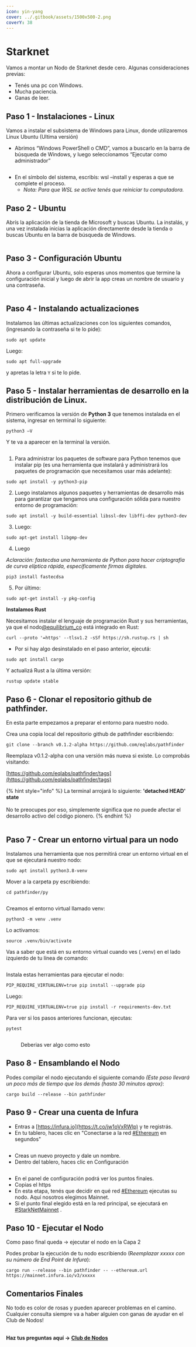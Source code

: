 ```yaml
---
icon: yin-yang
cover: ../.gitbook/assets/1500x500-2.png
coverY: 38
---
```


# Starknet

Vamos a montar un Nodo de Starknet desde cero. Algunas consideraciones previas:

* Tenés una pc con Windows.
* Mucha paciencia.
* Ganas de leer.

## Paso 1 - Instalaciones - Linux

Vamos a instalar el subsistema de Windows para Linux, donde utilizaremos Linux Ubuntu (Ultima versión)

* Abrimos “Windows PowerShell o CMD”, vamos a buscarlo en la barra de búsqueda de Windows, y luego seleccionamos “Ejecutar como administrador”

<figure><img src="../.gitbook/assets/image.png" alt=""><figcaption></figcaption></figure>

* En el símbolo del sistema, escribís: wsl –install y esperas a que se complete el proceso.&#x20;
  * _Nota: Para que WSL se active tenés que reiniciar tu computadora._

## Paso 2 - Ubuntu

Abrís la aplicación de la tienda de Microsoft y buscas Ubuntu. La instalás, y una vez instalada inicias la aplicación directamente desde la tienda o buscas Ubuntu en la barra de búsqueda de Windows.

<figure><img src="../.gitbook/assets/image (1).png" alt=""><figcaption></figcaption></figure>

## Paso 3 - Configuración Ubuntu

Ahora a configurar Ubuntu, solo esperas unos momentos que termine la configuración inicial y luego de abrir la app creas un nombre de usuario y una contraseña.

<figure><img src="../.gitbook/assets/image (2).png" alt=""><figcaption></figcaption></figure>

## Paso 4 - Instalando actualizaciones

Instalamos las últimas actualizaciones con los siguientes comandos, (ingresando la contraseña si te lo pide):&#x20;

```
sudo apt update
```

Luego:

```
sudo apt full-upgrade
```

y apretas la letra `Y` si te lo pide.

## Paso 5 - **Instalar herramientas de desarrollo en la distribución de Linux.**

Primero verificamos la versión de **Python 3** que tenemos instalada en el sistema, ingresar en terminal lo siguiente:

```
python3 –V
```

Y te va a aparecer en la terminal la versión.

<figure><img src="../.gitbook/assets/image (3).png" alt=""><figcaption></figcaption></figure>

1. Para administrar los paquetes de software para Python tenemos que instalar pip (es una herramienta que instalará y administrará los paquetes de programación que necesitamos usar más adelante):

```
sudo apt install -y python3-pip
```

2. Luego instalamos algunos paquetes y herramientas de desarrollo más para garantizar que tengamos una configuración sólida para nuestro entorno de programación:

```
sudo apt install -y build-essential libssl-dev libffi-dev python3-dev
```

3. Luego:

```
sudo apt-get install libgmp-dev
```

4. Luego

_Aclaración: fastecdsa una herramienta de Python para hacer criptografía de curva elíptica rápida, específicamente firmas digitales._

```
pip3 install fastecdsa
```

5. Por último:

```
sudo apt-get install -y pkg-config
```

**Instalamos Rust**

Necesitamos instalar el lenguaje de programación Rust y sus herramientas, ya que el nodo[@equilibrium\_co](https://x.com/equilibrium_co) está integrado en Rust:

```
curl --proto '=https' --tlsv1.2 -sSf https://sh.rustup.rs | sh
```

* Por si hay algo desinstalado en el paso anterior, ejecutá:

```
sudo apt install cargo
```

Y actualizá Rust a la última versión:

```
rustup update stable
```

## Paso 6 - Clonar el repositorio github de pathfinder.&#x20;

En esta parte empezamos a preparar el entorno para nuestro nodo.

Crea una copia local del repositorio github de pathfinder escribiendo:

```
git clone --branch v0.1.2-alpha https://github.com/eqlabs/pathfinder
```

Reemplaza v0.1.2-alpha con una versión más nueva si existe. Lo comprobás visitando:

[https://github.com/eqlabs/pathfinder/tags](https://github.com/eqlabs/pathfinder/tags)

{% hint style="info" %}
La terminal arrojará lo siguiente: **'detached HEAD' state**\
\
No te preocupes por eso, simplemente significa que no puede afectar el desarrollo activo del código pionero.
{% endhint %}

<figure><img src="../.gitbook/assets/image (4).png" alt=""><figcaption></figcaption></figure>

## Paso 7 - Crear un entorno virtual para un nodo

Instalamos una herramienta que nos permitirá crear un entorno virtual en el que se ejecutará nuestro nodo:

```
sudo apt install python3.8-venv
```

Mover a la carpeta py escribiendo:

```
cd pathfinder/py
```

<figure><img src="../.gitbook/assets/image (5).png" alt=""><figcaption></figcaption></figure>

Creamos el entorno virtual llamado venv:

```
python3 -m venv .venv
```

Lo activamos:

```
source .venv/bin/activate
```

Vas a saber que está en su entorno virtual cuando ves (.venv) en el lado izquierdo de tu línea de comando:

<figure><img src="../.gitbook/assets/image (6).png" alt=""><figcaption></figcaption></figure>

Instala estas herramientas para ejecutar el nodo:

```
PIP_REQUIRE_VIRTUALENV=true pip install --upgrade pip
```

Luego:

```
PIP_REQUIRE_VIRTUALENV=true pip install -r requirements-dev.txt
```

Para ver si los pasos anteriores funcionan, ejecutas:

```
pytest
```

<figure><img src="../.gitbook/assets/image (7).png" alt=""><figcaption><p>Deberias ver algo como esto</p></figcaption></figure>

## Paso 8 - Ensamblando el Nodo

Podes compilar el nodo ejecutando el siguiente comando _(Este paso llevará un poco más de tiempo que los demás (hasta 30 minutos aprox)_:&#x20;

```
cargo build --release --bin pathfinder
```

## Paso 9 - Crear una cuenta de Infura

* Entras a [https://infura.io](https://t.co/jw1oVxRWlp) y te registrás.
* En tu tablero, haces clic en "Conectarse a la red [#Ethereum](https://x.com/hashtag/Ethereum?src=hashtag_click) en segundos"

<figure><img src="../.gitbook/assets/image (8).png" alt=""><figcaption></figcaption></figure>

* Creas un nuevo proyecto y dale un nombre.
* Dentro del tablero, haces clic en Configuración

<figure><img src="../.gitbook/assets/image (9).png" alt=""><figcaption></figcaption></figure>

* En el panel de configuración podrá ver los puntos finales.
* Copias el https
* En esta etapa, tenés que decidir en qué red [#Ethereum](https://x.com/hashtag/Ethereum?src=hashtag_click) ejecutas su nodo. Aquí nosotros elegimos Mainnet.
* Si el punto final elegido está en la red principal, se ejecutará en [#StarkNetMainnet](https://x.com/hashtag/StarkNetMainnet?src=hashtag_click) .

## Paso 10 - Ejecutar el Nodo

Como paso final queda → ejecutar el nodo en la Capa 2

Podes probar la ejecución de tu nodo escribiendo (&#x52;_&#x65;emplazar xxxxx con su número de End Point de Infura_):

```
cargo run --release --bin pathfinder -- --ethereum.url https://mainnet.infura.io/v3/xxxxx
```

## Comentarios Finales

No todo es color de rosas y pueden aparecer problemas en el camino. Cualquier consulta siempre va a haber alguien con ganas de ayudar en el Club de Nodos!

\
**Haz tus preguntas aquí ->** [**Club de Nodos**](https://t.me/SEED_Nodes)
